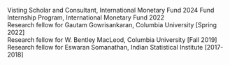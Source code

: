 Visting Scholar and Consultant, International Monetary Fund 2024 
Fund Internship Program, International Monetary Fund 2022  
Research fellow for Gautam Gowrisankaran, Columbia University [Spring 2022]  
Research fellow for W. Bentley MacLeod, Columbia University  [Fall 2019]  
Research fellow for Eswaran Somanathan, Indian Statistical Institute  [2017-2018]
